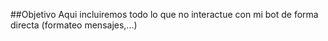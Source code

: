 ##Objetivo
Aqui incluiremos todo lo que no interactue con mi bot de forma directa (formateo mensajes,...)